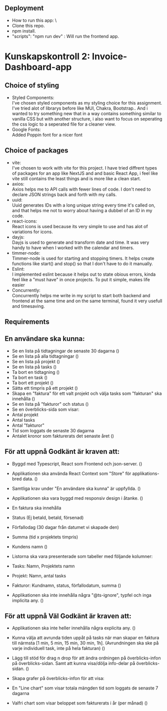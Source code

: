 ## Deployment

- How to run this app: \
- Clone this repo.
- npm install.
- "scripts":
  "npm run dev" : Will run the frontend app.

# Kunskapskontroll 2: Invoice-Dashboard-app

## Choice of styling

- Styled Components:\
  I've chosen styled components as my styling choice for this assignment. I've tried alot of librarys before like MUI, Chakra, Bootstrap.. And i wanted to try something new that in a way contains something similar to vanilla CSS but with another structure, i also want to focus on seperating the css logic to a seperated file for a cleaner view.
- Google Fonts: \
  Added Poppin font for a nicer font

## Choice of packages

- vite:\
  I've chosen to work with vite for this project. I have tried diffrent types of packages for an app like NextJS and and basic React App, i feel like vite still contains the least things and is more like a clean start.
- axios:\
  Axios helps me to API calls with fewer lines of code. I don't need to declare JSON strings back and forth with my calls.
- uuid:\
  Uuid generates IDs with a long unique string every time it's called on, and that helps me not to worry about having a dubbel of an ID in my code.
- react-icons:\
  React icons is used because its very simple to use and has alot of variations for icons.
- dayjs:\
  Dayjs is used to generate and transform date and time. It was very handy to have when I worked with the calendar and timers.
- timmer-node:\
  Timmer-node is used for starting and stopping timers. It helps create functions like start() and stop() so that I don't have to do it manually.
- Eslint:\
  I implemented eslint because it helps out to state obious errors, kinda feel like a "must have" in once projects. To put it simple, makes life easier
- Concurrently:\
  Concurrently helps me write in my script to start both backend and frontend at the same time and on the same terminal, found it very usefull and timesaving.

## Requirements

## En användare ska kunna:

- Se en lista på tidtagningar de senaste 30 dagarna ()
- Se en lista på alla tidtagningar ()
- Se en lista på projekt ()
- Se en lista på tasks ()
- Ta bort en tidtagning ()
- Ta bort en task ()
- Ta bort ett projekt ()
- Sätta ett timpris på ett projekt ()
- Skapa en "faktura" för ett valt projekt och välja tasks som "fakturan" ska innehålla ()
- Se en lista på "fakturor" och status ()
- Se en överblicks-sida som visar:
- Antal projekt
- Antal tasks
- Antal "fakturor"
- Tid som loggats de senaste 30 dagarna
- Antalet kronor som fakturerats det senaste året ()

## För att uppnå Godkänt är kraven att:

- Byggd med Typescript, React som Frontend och json-server. ()

- Applikationen ska använda React Context som "Store" för applikations-bred data. ()

- Samtliga krav under "En användare ska kunna" är uppfyllda. ()

- Applikationen ska vara byggd med responsiv design i åtanke.
  ()

- En faktura ska innehålla
- Status (Ej betald, betald, försenad)
- Förfallodag (30 dagar från datumet vi skapade den)
- Summa (tid x projektets timpris)
- Kundens namn ()

- Listorna ska vara presenterade som tabeller med följande kolumner:
- Tasks: Namn, Projektets namn
- Projekt: Namn, antal tasks
- Fakturor: Kundnamn, status, förfallodatum, summa ()
- Applikationen ska inte innehålla några "@ts-ignore", typfel och inga implicita any. ()

## För att uppnå Väl Godkänt är kraven att:

- Applikationen ska inte heller innehålla några explicita any. ()

- Kunna välja att avrunda tiden uppåt på tasks när man skapar en faktura till närmsta [1 min, 5 min, 15 min, 30 min, 1h].
  (Avrundningen ska ske på varje individuell task, inte på hela fakturan) ()

- Lägg till stöd för drag n drop för att ändra ordningen på överblicks-infon på överblicks-sidan.
  Samt att kunna visa/dölja info-delar på överblicks-sidan. ()

- Skapa grafer på överblicks-infon för att visa:
- En "Line chart" som visar totala mängden tid som loggats de senaste 7 dagarna
- Valfri chart som visar beloppet som fakturerats i år (per månad) ()
